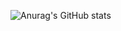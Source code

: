 ![Anurag's GitHub stats](https://github-readme-stats.vercel.app/api?username=fatupopzz&show_icons=false&theme=transparent)
